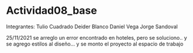 # Actividad08_base 
Integrantes: 
Tulio Cuadrado
Deider Blanco
Daniel Vega
Jorge Sandoval

25/11/2021 se arreglo un error encontrado en hoteles, pero se soluciono.. y se agrego estilos al diseño... y se monto el proyecto al espacio de trabajo
